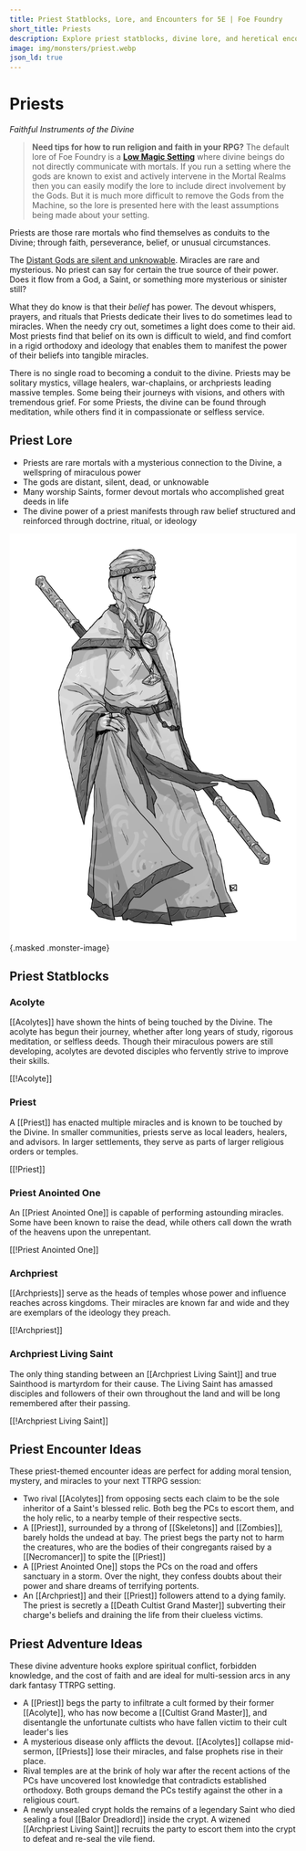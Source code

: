 ```yaml
---
title: Priest Statblocks, Lore, and Encounters for 5E | Foe Foundry
short_title: Priests
description: Explore priest statblocks, divine lore, and heretical encounter ideas for your next tabletop RPG session. Summon low-magic miracles, create religious tension, and discover dark twists of faith using Foe Foundry.
image: img/monsters/priest.webp
json_ld: true
---
```


# Priests

*Faithful Instruments of the Divine*

> **Need tips for how to run religion and faith in your RPG?** The default lore of Foe Foundry is a [**Low Magic Setting**](../topics/faith.md) where divine beings do not directly communicate with mortals. If you run a setting where the gods are known to exist and actively intervene in the Mortal Realms then you can easily modify the lore to include direct involvement by the Gods. But it is much more difficult to remove the Gods from the Machine, so the lore is presented here with the least assumptions being made about your setting.

Priests are those rare mortals who find themselves as conduits to the Divine; through faith, perseverance, belief, or unusual circumstances. 

The [Distant Gods are silent and unknowable](../topics/faith.md#distant-gods). Miracles are rare and mysterious. No priest can say for certain the true source of their power. Does it flow from a God, a Saint, or something more mysterious or sinister still?  

What they do know is that their *belief* has power. The devout whispers, prayers, and rituals that Priests dedicate their lives to do sometimes lead to miracles. When the needy cry out, sometimes a light does come to their aid. Most priests find that belief on its own is difficult to wield, and find comfort in a rigid orthodoxy and ideology that enables them to manifest the power of their beliefs into tangible miracles.

There is no single road to becoming a conduit to the divine. Priests may be solitary mystics, village healers, war-chaplains, or archpriests leading massive temples. Some being their journeys with visions, and others with tremendous grief. For some Priests, the divine can be found through meditation, while others find it in compassionate or selfless service.

## Priest Lore

- Priests are rare mortals with a mysterious connection to the Divine, a wellspring of miraculous power
- The gods are distant, silent, dead, or unknowable
- Many worship Saints, former devout mortals who accomplished great deeds in life
- The divine power of a priest manifests through raw belief structured and reinforced through doctrine, ritual, or ideology

![Devout priest preparing a ritual in a sacred temple](../img/monsters/priest.webp){.masked .monster-image}

## Priest Statblocks

### Acolyte

[[Acolytes]] have shown the hints of being touched by the Divine. The acolyte has begun their journey, whether after long years of study, rigorous meditation, or selfless deeds. Though their miraculous powers are still developing, acolytes are devoted disciples who fervently strive to improve their skills.

[[!Acolyte]]

### Priest

A [[Priest]] has enacted multiple miracles and is known to be touched by the Divine. In smaller communities, priests serve as local leaders, healers, and advisors. In larger settlements, they serve as parts of larger religious orders or temples.

[[!Priest]]

### Priest Anointed One

An [[Priest Anointed One]] is capable of performing astounding miracles. Some have been known to raise the dead, while others call down the wrath of the heavens upon the unrepentant.

[[!Priest Anointed One]]

### Archpriest

[[Archpriests]] serve as the heads of temples whose power and influence reaches across kingdoms. Their miracles are known far and wide and they are exemplars of the ideology they preach.

[[!Archpriest]]

### Archpriest Living Saint

The only thing standing between an [[Archpriest Living Saint]] and true Sainthood is martyrdom for their cause. The Living Saint has amassed disciples and followers of their own throughout the land and will be long remembered after their passing.

[[!Archpriest Living Saint]]

## Priest Encounter Ideas


These priest-themed encounter ideas are perfect for adding moral tension, mystery, and miracles to your next TTRPG session:

- Two rival [[Acolytes]] from opposing sects each claim to be the sole inheritor of a Saint's blessed relic. Both beg the PCs to escort them, and the holy relic, to a nearby temple of their respective sects.
- A [[Priest]], surrounded by a throng of [[Skeletons]] and [[Zombies]], barely holds the undead at bay. The priest begs the party not to harm the creatures, who are the bodies of their congregants raised by a [[Necromancer]] to spite the [[Priest]]
- A [[Priest Anointed One]] stops the PCs on the road and offers sanctuary in a storm. Over the night, they confess doubts about their power and share dreams of terrifying portents.
- An [[Archpriest]] and their [[Priest]] followers attend to a dying family. The priest is secretly a [[Death Cultist Grand Master]] subverting their charge's beliefs and draining the life from their clueless victims.

## Priest Adventure Ideas

These divine adventure hooks explore spiritual conflict, forbidden knowledge, and the cost of faith and are ideal for multi-session arcs in any dark fantasy TTRPG setting.

- A [[Priest]] begs the party to infiltrate a cult formed by their former [[Acolyte]], who has now become a [[Cultist Grand Master]], and disentangle the unfortunate cultists who have fallen victim to their cult leader's lies
- A mysterious disease only afflicts the devout. [[Acolytes]] collapse mid-sermon, [[Priests]] lose their miracles, and false prophets rise in their place.
- Rival temples are at the brink of holy war after the recent actions of the PCs have uncovered lost knowledge that contradicts established orthodoxy. Both groups demand the PCs testify against the other in a religious court.
- A newly unsealed crypt holds the remains of a legendary Saint who died sealing a foul [[Balor Dreadlord]] inside the crypt. A wizened [[Archpriest Living Saint]] recruits the party to escort them into the crypt to defeat and re-seal the vile fiend.